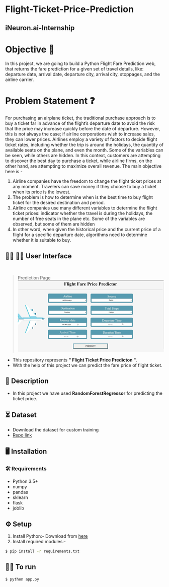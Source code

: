# Flight-Ticket-Price-Prediction

## iNeuron.ai-Internship

# Objective 🎯

In this project, we are going to build a Python Flight Fare Prediction web, that returns the fare prediction for a given set of travel details, like: departure date, arrival date, departure city, arrival city, stoppages, and the airline carrier.
# Problem Statement ❓

For purchasing an airplane ticket, the traditional purchase approach is to buy a ticket far
in advance of the flight’s departure date to avoid the risk that the price may increase
quickly before the date of departure. However, this is not always the case; if airline
corporations wish to increase sales, they can lower prices. Airlines employ a variety of
factors to decide flight ticket rates, including whether the trip is around the holidays, the
quantity of available seats on the plane, and even the month. Some of the variables can
be seen, while others are hidden. In this context, customers are attempting to discover
the best day to purchase a ticket, while airline firms, on the other hand, are attempting to
maximize overall revenue.
The main objective here is -
1. Airline companies have the freedom to change the flight ticket prices at any moment.
Travelers can save money if they choose to buy a ticket when its price is the lowest.
2. The problem is how to determine when is the best time to buy flight ticket for the
desired destination and period.
3. Airline companies use many different variables to determine the flight ticket prices:
indicator whether the travel is during the holidays, the number of free seats in the plane
etc. Some of the variables are observed, but some of them are hidden
4. In other word, when given the historical price and the current price of a flight for a
specific departure date, algorithms need to determine whether it is suitable to buy.


## :technologist: :student:  User Interface
<br />

>Prediction Page
![Prediction Page](https://github.com/varunsalunkhe/Flight-Ticket-Price-Prediction/blob/main/Documents/webpage.jpg)

- This repository represents **" Flight Ticket Price Predicton "**.
- With the help of this project we can predict the fare price of flight ticket.
  
## 📝 Description
- In this project we have used **RandomForestRegressor** for predicting the ticket price.

## ⏳ Dataset
- Download the dataset for custom training
- [Repo link](https://github.com/varunsalunkhe/Flight-Ticket-Price-Prediction/blob/main/FlightFare_Dataset.xlsx)

## :desktop_computer:	Installation

### :hammer_and_wrench: Requirements
* Python 3.5+
* numpy
* pandas
* sklearn
* flask
* joblib

## :gear: Setup
1. Install Python:-
  Download from [here](https://www.python.org/)
2. Install required modules:-
```bash
$ pip install -r requirements.txt

```

## 👨‍💻 To run
```bash
$ python app.py

```


